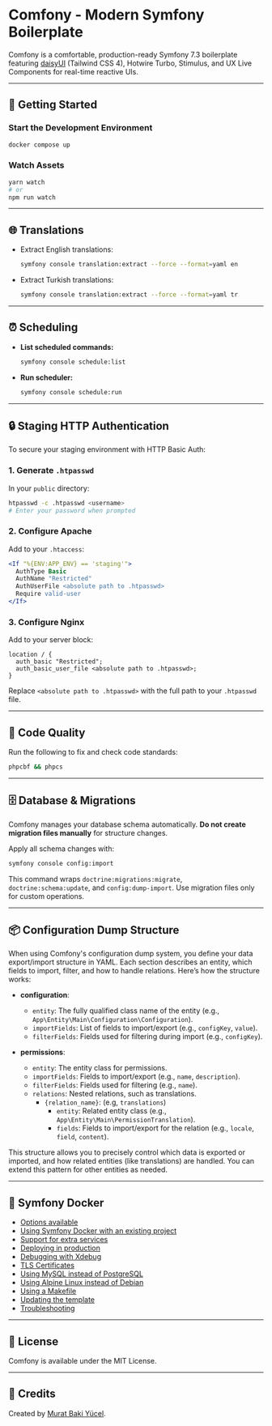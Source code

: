 # Comfony - Modern Symfony Boilerplate

Comfony is a comfortable, production-ready Symfony 7.3 boilerplate featuring [daisyUI](https://daisyui.com/) (Tailwind CSS 4), Hotwire Turbo, Stimulus, and UX Live Components for real-time reactive UIs.

---

## 🚀 Getting Started

### Start the Development Environment

```sh
docker compose up
```

### Watch Assets

```sh
yarn watch
# or
npm run watch
```

---

## 🌐 Translations

- Extract English translations:
  ```sh
  symfony console translation:extract --force --format=yaml en
  ```
- Extract Turkish translations:
  ```sh
  symfony console translation:extract --force --format=yaml tr
  ```

---

## ⏰ Scheduling

- **List scheduled commands:**
  ```sh
  symfony console schedule:list
  ```
- **Run scheduler:**
  ```sh
  symfony console schedule:run
  ```

---

## 🔒 Staging HTTP Authentication

To secure your staging environment with HTTP Basic Auth:

### 1. Generate `.htpasswd`

In your `public` directory:

```sh
htpasswd -c .htpasswd <username>
# Enter your password when prompted
```

### 2. Configure Apache

Add to your `.htaccess`:

```apache
<If "%{ENV:APP_ENV} == 'staging'">
  AuthType Basic
  AuthName "Restricted"
  AuthUserFile <absolute path to .htpasswd>
  Require valid-user
</If>
```

### 3. Configure Nginx

Add to your server block:

```nginx
location / {
  auth_basic "Restricted";
  auth_basic_user_file <absolute path to .htpasswd>;
}
```

Replace `<absolute path to .htpasswd>` with the full path to your `.htpasswd` file.

---

## 🧹 Code Quality

Run the following to fix and check code standards:

```sh
phpcbf && phpcs
```

---

## 🗄️ Database & Migrations

Comfony manages your database schema automatically. **Do not create migration files manually** for structure changes.

Apply all schema changes with:

```sh
symfony console config:import
```

This command wraps `doctrine:migrations:migrate`, `doctrine:schema:update`, and `config:dump-import`. Use migration files only for custom operations.

---

## 📦 Configuration Dump Structure

When using Comfony's configuration dump system, you define your data export/import structure in YAML. Each section describes an entity, which fields to import, filter, and how to handle relations. Here’s how the structure works:

- **configuration**:  
  - `entity`: The fully qualified class name of the entity (e.g., `App\Entity\Main\Configuration\Configuration`).
  - `importFields`: List of fields to import/export (e.g., `configKey`, `value`).
  - `filterFields`: Fields used for filtering during import (e.g., `configKey`).

- **permissions**:  
  - `entity`: The entity class for permissions.
  - `importFields`: Fields to import/export (e.g., `name`, `description`).
  - `filterFields`: Fields used for filtering (e.g., `name`).
  - `relations`: Nested relations, such as translations.
    - `{relation_name}`: (e.g, `translations`)  
      - `entity`: Related entity class (e.g., `App\Entity\Main\PermissionTranslation`).
      - `fields`: Fields to import/export for the relation (e.g., `locale`, `field`, `content`).

This structure allows you to precisely control which data is exported or imported, and how related entities (like translations) are handled. You can extend this pattern for other entities as needed.

---

## 🐳 Symfony Docker

- [Options available](docs/options.md)
- [Using Symfony Docker with an existing project](docs/existing-project.md)
- [Support for extra services](docs/extra-services.md)
- [Deploying in production](docs/production.md)
- [Debugging with Xdebug](docs/xdebug.md)
- [TLS Certificates](docs/tls.md)
- [Using MySQL instead of PostgreSQL](docs/mysql.md)
- [Using Alpine Linux instead of Debian](docs/alpine.md)
- [Using a Makefile](docs/makefile.md)
- [Updating the template](docs/updating.md)
- [Troubleshooting](docs/troubleshooting.md)

---

## 📄 License

Comfony is available under the MIT License.

---

## 🙏 Credits

Created by [Murat Baki Yücel](https://github.com/bugdetector).
